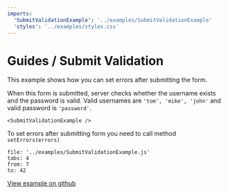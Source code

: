 ```yaml
---
imports:
  'SubmitValidationExample': '../examples/SubmitValidationExample'
  'styles': '../examples/styles.css'
---
```


# Guides / Submit Validation

This example shows how you can set errors after submitting the form.

When this form is submitted, server checks whether the username exists and 
the password is valid.
Valid usernames are `'tom', 'mike', 'john'` and valid password is `'password'`.

```@render
<SubmitValidationExample />
```

To set errors after submitting form you need to call method `setErrors(errors)`

```@source
file: '../examples/SubmitValidationExample.js'
tabs: 4
from: 7
to: 42
```

[View example on github](https://github.com/sunflowerdeath/shadowform/tree/master/packages/docs/src/examples/SubmitValidationExample.js)
